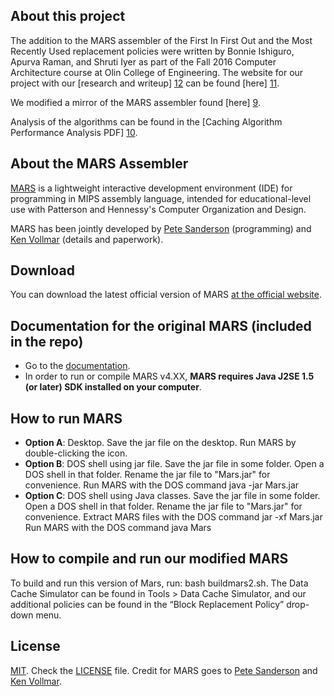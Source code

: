 ## About this project
The addition to the MARS assembler of the First In First Out and the Most Recently Used replacement policies were written by Bonnie Ishiguro, Apurva Raman, and Shruti Iyer as part of the Fall 2016 Computer Architecture course at Olin College of Engineering. The website for our project with our [research and writeup] [12] can be found [here] [11].

We modified a mirror of the MARS assembler found [here] [9].

Analysis of the algorithms can be found in the [Caching Algorithm Performance Analysis PDF] [10].

## About the MARS Assembler
[MARS][1] is a lightweight interactive development environment (IDE) for programming in MIPS assembly language, intended for educational-level use with Patterson and Hennessy's Computer Organization and Design.

MARS has been jointly developed by [Pete Sanderson][4] (programming) and [Ken Vollmar][5] (details and paperwork).

## Download
You can download the latest official version of MARS [at the official website][6].


## Documentation for the original MARS (included in the repo)
 - Go to the [documentation][7].
 - In order to run or compile MARS v4.XX, **MARS requires Java J2SE 1.5 (or later) SDK installed on your computer**.

## How to run MARS
 - **Option A**: Desktop. Save the jar file on the desktop. Run MARS by double-clicking the icon.
 - **Option B**: DOS shell using jar file. Save the jar file in some folder. Open a DOS shell in that folder. Rename the jar file to "Mars.jar" for convenience. Run MARS with the DOS command  java -jar Mars.jar
 - **Option C**: DOS shell using Java classes. Save the jar file in some folder. Open a DOS shell in that folder. Rename the jar file to "Mars.jar" for convenience. Extract MARS files with the DOS command  jar -xf Mars.jar Run MARS with the DOS command  java Mars

## How to compile and run our modified MARS
To build and run this version of Mars, run: bash buildmars2.sh.  The Data Cache Simulator can be found in Tools > Data Cache Simulator, and our additional policies can be found in the “Block Replacement Policy” drop-down menu.

## License
[MIT][2]. Check the [LICENSE][3] file. Credit for MARS goes to [Pete Sanderson][4] and [Ken Vollmar][5].


  [1]: http://courses.missouristate.edu/KenVollmar/MARS/index.htm
  [2]: http://www.opensource.org/licenses/mit-license.html
  [3]: https://github.com/adolphenom/MARS_Assembler/blob/master/LICENSE
  [4]: http://faculty.otterbein.edu/PSanderson/
  [5]: http://courses.missouristate.edu/KenVollmar/
  [6]: http://courses.missouristate.edu/KenVollmar/MARS/download.htm
  [7]: http://courses.missouristate.edu/KenVollmar/MARS/Help/MarsHelpIntro.html
  [8]: http://twitter.com/aesptux
  [9]: https://github.com/captainepoch/MARS_Assembler.git
  [10]: https://github.com/bishiguro/MARS_Assembler/blob/master/CachingAlgorithmPerformanceAnalysis.pdf
  [11]: https://bishiguro.github.io/MARS_Assembler/
  [12]: https://github.com/bishiguro/MARS_Assembler/blob/master/MemoryWrittenGuide.pdf
